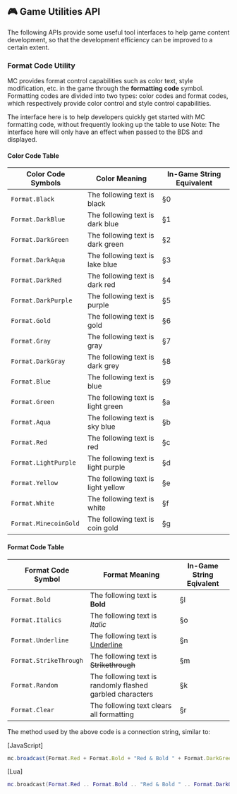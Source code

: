 ## 🎮 Game Utilities API

The following APIs provide some useful tool interfaces to help game content development, so that the development efficiency can be improved to a certain extent.

### Format Code Utility

MC provides format control capabilities such as color text, style modification, etc. in the game through the **formatting code** symbol. Formatting codes are divided into two types: color codes and format codes, which respectively provide color control and style control capabilities.

The interface here is to help developers quickly get started with MC formatting code, without frequently looking up the table to use
Note: The interface here will only have an effect when passed to the BDS and displayed.

#### Color Code Table

| Color Code Symbols        | Color Meaning          | In-Game String Equivalent |
| ------------------------- | ----------------------- | ------------------ |
| `Format.Black`            | The following text is black     | §0                 |
| `Format.DarkBlue`         | The following text is dark blue   | §1 |
| `Format.DarkGreen`        | The following text is dark green    | §2|
| `Format.DarkAqua`         | The following text is lake blue   | §3|
| `Format.DarkRed`          | The following text is dark red   | §4|
| `Format.DarkPurple`       | The following text is purple     | §5|
| `Format.Gold`             | The following text is gold     | §6|
| `Format.Gray`             | The following text is gray     | §7|
| `Format.DarkGray`         | The following text is dark grey   | §8|
| `Format.Blue`             | The following text is blue     | §9|
| `Format.Green`            | The following text is light green   | §a|
| `Format.Aqua`             | The following text is sky blue   | §b|
| `Format.Red`              | The following text is red   | §c|
| `Format.LightPurple`      | The following text is light purple   | §d|
| `Format.Yellow`           | The following text is light yellow    | §e|
| `Format.White`            | The following text is white     | §f|
| `Format.MinecoinGold`     | The following text is coin gold | §g|

#### Format Code Table

| Format Code Symbol     | Format Meaning              | In-Game String Eqivalent |
| ---------------------- | ------------------------------- | ------------------ |
| `Format.Bold`          | The following text is **Bold**| §l |
| `Format.Italics`       | The following text is *Italic*| §o|
| `Format.Underline`     | The following text is <u>Underline</u>| §n|
| `Format.StrikeThrough` | The following text is ~~Strikethrough~~         | §m  |
| `Format.Random`        | The following text is randomly flashed garbled characters | §k  |
| `Format.Clear`         | The following text clears all formatting| §r |

The method used by the above code is a connection string, similar to:

[JavaScript]
```js
mc.broadcast(Format.Red + Format.Bold + "Red & Bold " + Format.DarkGreen + Format.Underline + "DarkGreen & Underline" + Format.Clear + "Clear");
```
[Lua]
```lua
mc.broadcast(Format.Red .. Format.Bold .. "Red & Bold " .. Format.DarkGreen .. Format.Underline .. "DarkGreen & Underline" .. Format.Clear .. "Clear")
```